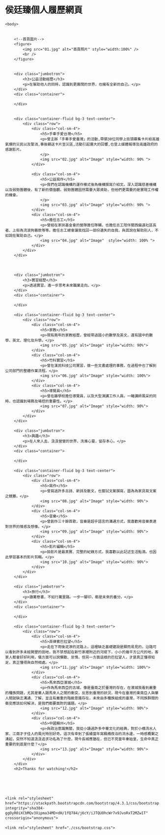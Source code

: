 # 侯廷臻個人履歷網頁

<html lang="zh-TW">

<head>
    <meta charset="UTF-8">
    <meta name="viewport" content="width=device-width, initial-scale=1.0">
    <meta http-equiv="X-UA-Compatible" content="ie=edge">
    <title>README
    </title>
    <link rel="stylesheet" href="README.css">

    <body>
    

        <!--首頁圖片-->
        <figure>
            <img src="01.jpg" alt="首頁照片" style="width:100%" />
            <br />
        </figure>


        <div class="jumbotron">
            <h3>公益活動經歷</h3>
            <p>在幫助他人的同時，認識到更廣闊的世界，也擁有全新的自己。</p>
        </div>
        <div class="container">

        </div>


        <div class="container-fluid bg-3 text-center">
            <div class="row">
                <div class="col-sm-4">
                    <h5>手牽手愛台灣</h5>
                    <p>曾主辦「手牽手愛臺灣」的活動,帶領30位同學上街頭募集卡片給高雄氣爆的災民以及警消,事後親送卡片至災區,活動引起廣大的回響,也登上媒體報導及高雄政府的感謝影片。
                    </p>
                    <img src="02.jpg" alt="Image" style="width: 90% ">
                </div>
                
                <div class="col-sm-4">
                    <h5>公益寫作</h5>
                    <p>我們在認識機構的運作模式後為機構撰寫介紹文。深入認識慈善機構以及弱勢團體後，有了新的價值觀，弱勢團體固然需要大眾資助，但他們更需要的是實現工作權的機會。
                    </p>
                    <img src="03.jpg" alt="Image" style="width: 90% ">
                </div>
                <div class="col-sm-4">
                    <h5>擔任志工</h5>
                    <p>曾經在家扶基金會的營隊擔任隊輔，也擔任志工陪伴關西偏遠社區長者、上街為流浪狗募款等等。擔任志工總會讓我找回一部份遺失的自我，與其說在幫助別人，不如說在幫助自己。</p>
                    <img src="04.jpg" alt="Image"  style="width: 100% ">
                </div>
            </div>
        </div>
               
                

        <div class="jumbotron">
            <h3>實習經歷</h3>
            <p>透過實習，進一步思考未來職業走向。</p>
        </div>
        <div class="container">

        </div>

        <div class="container-fluid bg-3 text-center">
            <div class="row">
                <div class="col-sm-4">
                    <h5>家教</h5>
                    <p>現有兩年的家教經歷，曾經帶過國小的數學及英文，還有國中的數學、英文、理化及升學。</p>
                    <img src="05.jpg" alt="Image" style="width: 90%">
                </div>
                <div class="col-sm-4">
                    <h5>竹科實習</h5>
                    <p>曾在漢民科技公司實習，做一些文書處理的事務，在過程中也了解到公司部門的整體作業流程。</p>
                    <img src="06.jpg" alt="Image" style="width: 100%">
                </div>
                <div class="col-sm-4">
                    <h5>導覽員</h5>
                    <p>曾在雜學校擔任導覽員，以及大型演講工作人員。一睹講師風采的同時，也認識到場務及場控的重要性。</p>
                    <img src="07.jpg" alt="Image" style="width: 90%">
                </div>
            </div>
        </div>

        <div class="jumbotron">
            <h3>興趣</h3>
            <p>在人來人去、汲汲營營的世界，洗滌心靈，留存本心。</p>
        </div>
        <div class="container">

        </div>

        <div class="container-fluid bg-3 text-center">
            <div class="row">
                <div class="col-sm-4">
                    <h5>寫作</h5>
                    <p>曾寫過許多古詩、新詩及散文，也嘗試文案撰寫，圖為為家具寫文案之競賽。</p>
                    <img src="08.jpg" alt="Image" style="width: 90%">
                </div>
                <div class="col-sm-4">
                    <h5>音樂</h5>
                    <p>曾創作三十餘首歌，音樂是超乎語言的溝通方式，我喜歡用音樂表達對世界的情感及想像。</p>
                    <img src="09.jpg" alt="Image" style="width: 90%">
                </div>
                <div class="col-sm-4">
                    <h5>影片編輯</h5>
                    <p>拍影片是最真實、完整的紀錄方式，我喜歡以此記述生活點滴。也因此學習基本的影片剪輯。</p>
                    <img src="10.jpg" alt="Image" style="width: 90%">
                </div>
            </div>
        </div>

        <div class="jumbotron">
            <h3>旅行</h3>
            <p>讀萬卷書，不如行萬里路。一步一腳印，都是未來的養分。</p>
        </div>
        <div class="container">

        </div>

        <div class="container-fluid bg-3 text-center">
            <div class="row">
                <div class="col-sm-4">
                    <h5>菲律賓巴拉望</h5>
                    <p>走在下雨後泥濘的泥路上，這裡缺乏基礎建設是顯而易見的，沿路可以看到許多未經開墾的田地，我不禁想起在新竹家裡附近的河堤下，小小的幾平方公尺的地，客家人都會好好利用，儀方面可以說懶散、怠惰，但另一方面這樣的巴拉望人，才是真正懂得知足，真正懂得與自然相處。</p>
                    <img src="11.jpg" alt="Image" style="width: 100%">
                </div>
                <div class="col-sm-4">
                    <h5>馬來西亞濱城</h5>
                    <p>作為馬來西亞的古城，像是臺南之於臺灣的存在，在濱城我看到嚴重的種族問題，尤其是華人跟馬來人之間的衝突，反思到臺灣的狀況，現今在臺灣的東南亞人與華人間就缺乏溝通、了解，並且有嚴重的階級意識存在，未來由多種族組成的臺灣，不同族群間的衝突應該如何解決，是我們都要面對的議題。</p>
                    <img src="12.jpg" alt="Image" style="width: 90%">
                </div>
                <div class="col-sm-4">
                    <h5>中國蘇州</h5>
                    <p>與政治意識無關，我從小讀過許多中華文化的經典，對於小橋流水人家、江南才子佳人的風光特別好奇。這次有幸到了張續當年寫楓橋夜泊的流水邊，一時感概繫之湧起，突然不知道汲汲追求功名為了什麼，現今長城應猶在，但已不見當年秦始皇，生命中真正重要的到底是什麼？</p>
                    <img src="13.jpg" alt="Image" style="width: 90%">
                </div>
            </div>
        </div>
        <h2>Thanks for watching!</h2>




 
    <link rel="stylesheet" href="https://stackpath.bootstrapcdn.com/bootstrap/4.3.1/css/bootstrap.min.css" integrity="sha384-ggOyR0iXCbMQv3Xipma34MD+dH/1fQ784/j6cY/iJTQUOhcWr7x9JvoRxT2MZw1T" crossorigin="anonymous">

    <link rel="stylesheet" href="./css/bootstrap.css">



